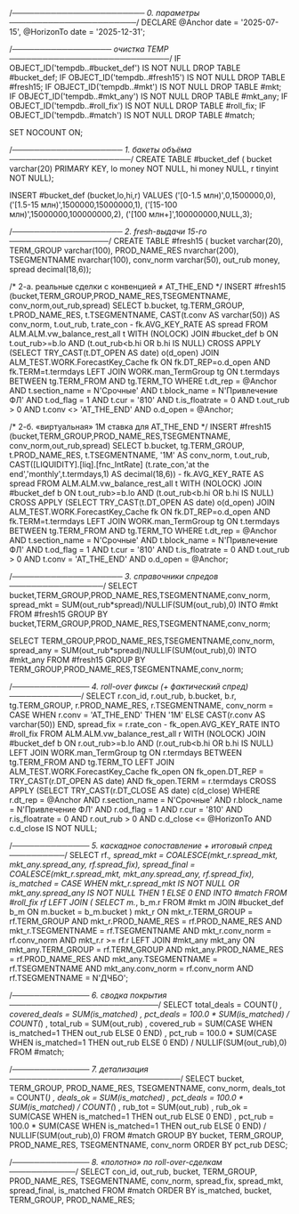 /*────────────────────────  0. параметры  ───────────────────────*/
DECLARE
    @Anchor    date = '2025-07-15',
    @HorizonTo date = '2025-12-31';

/*──────────────────  очистка TEMP  ─────────────────────────────*/
IF OBJECT_ID('tempdb..#bucket_def') IS NOT NULL DROP TABLE #bucket_def;
IF OBJECT_ID('tempdb..#fresh15')    IS NOT NULL DROP TABLE #fresh15;
IF OBJECT_ID('tempdb..#mkt')        IS NOT NULL DROP TABLE #mkt;
IF OBJECT_ID('tempdb..#mkt_any')    IS NOT NULL DROP TABLE #mkt_any;
IF OBJECT_ID('tempdb..#roll_fix')   IS NOT NULL DROP TABLE #roll_fix;
IF OBJECT_ID('tempdb..#match')      IS NOT NULL DROP TABLE #match;

SET NOCOUNT ON;

/*────────────────────  1. бакеты объёма  ──────────────────────*/
CREATE TABLE #bucket_def
( bucket varchar(20) PRIMARY KEY,
  lo     money       NOT NULL,
  hi     money       NULL,
  r      tinyint     NOT NULL);

INSERT #bucket_def (bucket,lo,hi,r) VALUES
('[0-1.5 млн)',0,1500000,0),
('[1.5-15 млн)',1500000,15000000,1),
('[15-100 млн)',15000000,100000000,2),
('[100 млн+]',100000000,NULL,3);

/*────────────────────  2. fresh-выдачи 15-го  ──────────────────*/
CREATE TABLE #fresh15
( bucket        varchar(20),
  TERM_GROUP    varchar(100),
  PROD_NAME_RES nvarchar(200),
  TSEGMENTNAME  nvarchar(100),
  conv_norm     varchar(50),
  out_rub       money,
  spread        decimal(18,6));

/* 2-а. реальные сделки с конвенцией ≠ AT_THE_END */
INSERT #fresh15 (bucket,TERM_GROUP,PROD_NAME_RES,TSEGMENTNAME,
                 conv_norm,out_rub,spread)
SELECT b.bucket,
       tg.TERM_GROUP,
       t.PROD_NAME_RES,
       t.TSEGMENTNAME,
       CAST(t.conv AS varchar(50))           AS conv_norm,
       t.out_rub,
       t.rate_con - fk.AVG_KEY_RATE          AS spread
FROM  ALM.ALM.vw_balance_rest_all t  WITH (NOLOCK)
JOIN  #bucket_def b
          ON t.out_rub>=b.lo AND (t.out_rub<b.hi OR b.hi IS NULL)
CROSS APPLY (SELECT TRY_CAST(t.DT_OPEN AS date) o(d_open)
JOIN  ALM_TEST.WORK.ForecastKey_Cache fk
          ON fk.DT_REP=o.d_open AND fk.TERM=t.termdays
LEFT JOIN WORK.man_TermGroup tg
          ON t.termdays BETWEEN tg.TERM_FROM AND tg.TERM_TO
WHERE t.dt_rep       = @Anchor
  AND t.section_name = N'Срочные'
  AND t.block_name   = N'Привлечение ФЛ'
  AND t.od_flag      = 1
  AND t.cur          = '810'
  AND t.is_floatrate = 0
  AND t.out_rub      > 0
  AND t.conv        <> 'AT_THE_END'
  AND o.d_open       = @Anchor;

/* 2-б. «виртуальная» 1M ставка для AT_THE_END */
INSERT #fresh15 (bucket,TERM_GROUP,PROD_NAME_RES,TSEGMENTNAME,
                 conv_norm,out_rub,spread)
SELECT b.bucket,
       tg.TERM_GROUP,
       t.PROD_NAME_RES,
       t.TSEGMENTNAME,
       '1M'                                   AS conv_norm,
       t.out_rub,
       CAST([LIQUIDITY].[liq].[fnc_IntRate]
              (t.rate_con,'at the end','monthly',t.termdays,1)
            AS decimal(18,6)) - fk.AVG_KEY_RATE AS spread
FROM  ALM.ALM.vw_balance_rest_all t  WITH (NOLOCK)
JOIN  #bucket_def b
          ON t.out_rub>=b.lo AND (t.out_rub<b.hi OR b.hi IS NULL)
CROSS APPLY (SELECT TRY_CAST(t.DT_OPEN AS date) o(d_open)
JOIN  ALM_TEST.WORK.ForecastKey_Cache fk
          ON fk.DT_REP=o.d_open AND fk.TERM=t.termdays
LEFT JOIN WORK.man_TermGroup tg
          ON t.termdays BETWEEN tg.TERM_FROM AND tg.TERM_TO
WHERE t.dt_rep       = @Anchor
  AND t.section_name = N'Срочные'
  AND t.block_name   = N'Привлечение ФЛ'
  AND t.od_flag      = 1
  AND t.cur          = '810'
  AND t.is_floatrate = 0
  AND t.out_rub      > 0
  AND t.conv         = 'AT_THE_END'
  AND o.d_open       = @Anchor;

/*────────────────────  3. справочники спредов  ─────────────────*/
SELECT bucket,TERM_GROUP,PROD_NAME_RES,TSEGMENTNAME,conv_norm,
       spread_mkt = SUM(out_rub*spread)/NULLIF(SUM(out_rub),0)
INTO #mkt
FROM #fresh15
GROUP BY bucket,TERM_GROUP,PROD_NAME_RES,TSEGMENTNAME,conv_norm;

SELECT TERM_GROUP,PROD_NAME_RES,TSEGMENTNAME,conv_norm,
       spread_any = SUM(out_rub*spread)/NULLIF(SUM(out_rub),0)
INTO #mkt_any
FROM #fresh15
GROUP BY TERM_GROUP,PROD_NAME_RES,TSEGMENTNAME,conv_norm;

/*──────────────  4. roll-over фиксы (+ фактический спред)  ─────────────*/
SELECT
        r.con_id,
        r.out_rub,
        b.bucket,
        b.r,
        tg.TERM_GROUP,
        r.PROD_NAME_RES,
        r.TSEGMENTNAME,
        conv_norm = CASE WHEN r.conv = 'AT_THE_END' THEN '1M'
                         ELSE CAST(r.conv AS varchar(50)) END,
        spread_fix = r.rate_con - fk_open.AVG_KEY_RATE
INTO    #roll_fix
FROM    ALM.ALM.vw_balance_rest_all       r  WITH (NOLOCK)
JOIN    #bucket_def                       b
           ON r.out_rub>=b.lo AND (r.out_rub<b.hi OR b.hi IS NULL)
LEFT JOIN WORK.man_TermGroup              tg
           ON r.termdays BETWEEN tg.TERM_FROM AND tg.TERM_TO
LEFT JOIN ALM_TEST.WORK.ForecastKey_Cache fk_open
           ON fk_open.DT_REP = TRY_CAST(r.DT_OPEN AS date)
          AND fk_open.TERM   = r.termdays
CROSS  APPLY (SELECT TRY_CAST(r.DT_CLOSE AS date) c(d_close)
WHERE   r.dt_rep       = @Anchor
  AND   r.section_name = N'Срочные'
  AND   r.block_name   = N'Привлечение ФЛ'
  AND   r.od_flag      = 1
  AND   r.cur          = '810'
  AND   r.is_floatrate = 0
  AND   r.out_rub      > 0
  AND   c.d_close      <= @HorizonTo
  AND   c.d_close IS NOT NULL;

/*──────────────  5. каскадное сопоставление + итоговый спред  ──────────*/
SELECT 
    rf.*,
    spread_mkt = COALESCE(mkt_r.spread_mkt, mkt_any.spread_any, rf.spread_fix),
    spread_final = COALESCE(mkt_r.spread_mkt, mkt_any.spread_any, rf.spread_fix),
    is_matched = CASE 
                    WHEN mkt_r.spread_mkt IS NOT NULL OR mkt_any.spread_any IS NOT NULL 
                    THEN 1 
                    ELSE 0 
                 END
INTO #match
FROM #roll_fix rf
LEFT JOIN (
    SELECT m.*, b_m.r 
    FROM #mkt m
    JOIN #bucket_def b_m ON m.bucket = b_m.bucket
) mkt_r 
    ON mkt_r.TERM_GROUP = rf.TERM_GROUP
    AND mkt_r.PROD_NAME_RES = rf.PROD_NAME_RES
    AND mkt_r.TSEGMENTNAME = rf.TSEGMENTNAME
    AND mkt_r.conv_norm = rf.conv_norm
    AND mkt_r.r >= rf.r
LEFT JOIN #mkt_any mkt_any 
    ON mkt_any.TERM_GROUP = rf.TERM_GROUP
    AND mkt_any.PROD_NAME_RES = rf.PROD_NAME_RES
    AND mkt_any.TSEGMENTNAME = rf.TSEGMENTNAME
    AND mkt_any.conv_norm = rf.conv_norm
    AND rf.TSEGMENTNAME = N'ДЧБО';

/*──────────────  6. сводка покрытия  ───────────────────────────*/
SELECT
    total_deals   = COUNT(*) ,
    covered_deals = SUM(is_matched) ,
    pct_deals     = 100.0 * SUM(is_matched) / COUNT(*) ,
    total_rub     = SUM(out_rub) ,
    covered_rub   = SUM(CASE WHEN is_matched=1 THEN out_rub ELSE 0 END) ,
    pct_rub       = 100.0 * SUM(CASE WHEN is_matched=1 THEN out_rub ELSE 0 END)
                   / NULLIF(SUM(out_rub),0)
FROM #match;

/*──────────────  7. детализация  ───────────────────────────────*/
SELECT bucket, TERM_GROUP, PROD_NAME_RES, TSEGMENTNAME, conv_norm,
       deals_tot = COUNT(*) ,
       deals_ok  = SUM(is_matched) ,
       pct_deals = 100.0 * SUM(is_matched) / COUNT(*) ,
       rub_tot   = SUM(out_rub) ,
       rub_ok    = SUM(CASE WHEN is_matched=1 THEN out_rub ELSE 0 END) ,
       pct_rub   = 100.0 * SUM(CASE WHEN is_matched=1 THEN out_rub ELSE 0 END)
                   / NULLIF(SUM(out_rub),0)
FROM #match
GROUP BY bucket, TERM_GROUP, PROD_NAME_RES, TSEGMENTNAME, conv_norm
ORDER BY pct_rub DESC;

/*──────────────  8. «полотно» по roll-over-сделкам  ────────────*/
SELECT con_id, out_rub, bucket, TERM_GROUP, PROD_NAME_RES, TSEGMENTNAME, conv_norm,
       spread_fix, spread_mkt, spread_final, is_matched
FROM #match
ORDER BY is_matched, bucket, TERM_GROUP, PROD_NAME_RES;
